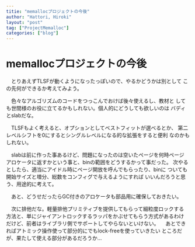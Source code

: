 ```yaml
---
titie: "memallocプロジェクトの今後"
author: "Hattori, Hiroki"
layout: "post"
tag: ["ProjectMemalloc"]
categories: ["blog"]
---
```


# memallocプロジェクトの今後

　とりあえずTLSFが動くようになったっぽいので、やるかどうかは別として
 この先何ができるか考えてみよう。

<!-- more -->

　色々なアルゴリズムのコードをつっこんでおけば後々使えるし、教材と
しても世間様のお役に立てるかもしれない。個人的にどうしても欲しいのは
バディとslabだな。

　TLSFもよく考えると、オプションとしてベストフィットが選べるとか、
第二レベルシフトを0にするとシングルレベルになる的な拡張をすると便利
なのかもしれない。

　slabは前に作った事あるけど、問題になったのは空いたページを何時ページ
アロケータに返すかという事と、binの範囲をどうするかって事だった。
次やるとしたら、適当にアイドル時にページ開放を呼んでもらったり、binに
ついても開始サイズと増分、総数をコンフィグで与えるようにすれば
いいんだろうと思う、用途的に考えて。

　あと、どうせだったらGC付きのアロケータも部品用に確保しておきたい。

　次に排他だな。軽量排他プリミティブを提供してもらって細粒度ロックする
方法と、単にジャイアントロックするラッパをかぶせてもらう方式があるわけ
だけど、前者はライブラリ側でサポートしてやらないといけない。
　あとできればアトミック操作使って部分的にでもlock-freeを使っていきたい
ところだが、果たして使える部分があるだろうか…



